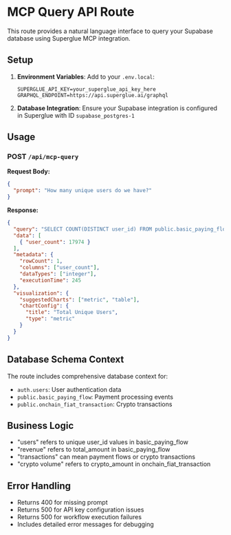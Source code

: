 # MCP Query API Route

This route provides a natural language interface to query your Supabase database using Superglue MCP integration.

## Setup

1. **Environment Variables**: Add to your `.env.local`:
   ```
   SUPERGLUE_API_KEY=your_superglue_api_key_here
   GRAPHQL_ENDPOINT=https://api.superglue.ai/graphql
   ```

2. **Database Integration**: Ensure your Supabase integration is configured in Superglue with ID `supabase_postgres-1`

## Usage

### POST `/api/mcp-query`

**Request Body:**
```json
{
  "prompt": "How many unique users do we have?"
}
```

**Response:**
```json
{
  "query": "SELECT COUNT(DISTINCT user_id) FROM public.basic_paying_flow",
  "data": [
    { "user_count": 17974 }
  ],
  "metadata": {
    "rowCount": 1,
    "columns": ["user_count"],
    "dataTypes": ["integer"],
    "executionTime": 245
  },
  "visualization": {
    "suggestedCharts": ["metric", "table"],
    "chartConfig": {
      "title": "Total Unique Users",
      "type": "metric"
    }
  }
}
```

## Database Schema Context

The route includes comprehensive database context for:
- `auth.users`: User authentication data
- `public.basic_paying_flow`: Payment processing events
- `public.onchain_fiat_transaction`: Crypto transactions

## Business Logic

- "users" refers to unique user_id values in basic_paying_flow
- "revenue" refers to total_amount in basic_paying_flow
- "transactions" can mean payment flows or crypto transactions
- "crypto volume" refers to crypto_amount in onchain_fiat_transaction

## Error Handling

- Returns 400 for missing prompt
- Returns 500 for API key configuration issues
- Returns 500 for workflow execution failures
- Includes detailed error messages for debugging 